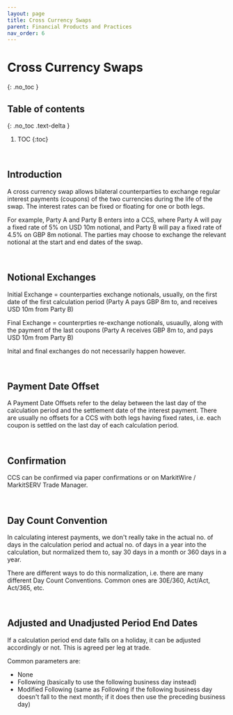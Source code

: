 ```yaml
---
layout: page
title: Cross Currency Swaps
parent: Financial Products and Practices
nav_order: 6
---
```


# Cross Currency Swaps
{: .no_toc }

## Table of contents
{: .no_toc .text-delta }

1. TOC
{:toc}

<br />

## Introduction

A cross currency swap allows bilateral counterparties to exchange regular interest payments (coupons) of the two currencies during the life of the swap. The interest rates can be fixed or floating for one or both legs.

For example, Party A and Party B enters into a CCS, where Party A will pay a fixed rate of 5% on USD 10m notional, and Party B will pay a fixed rate of 4.5% on GBP 8m notional. The parties may choose to exchange the relevant notional at the start and end dates of the swap. 


<br />


## Notional Exchanges

Initial Exchange = counterparties exchange notionals, usually, on the first date of the first calculation period (Party A pays GBP 8m to, and receives USD 10m from Party B)

Final Exchange = counterprties re-exchange notionals, usuaully, along with the payment of the last coupons (Party A receives GBP 8m to, and pays USD 10m from Party B)

Inital and final exchanges do not necessarily happen however.


<br />

## Payment Date Offset

A Payment Date Offsets refer to the delay between the last day of the calculation period and the settlement date of the interest payment. There are usually no offsets for a CCS with both legs having fixed rates, i.e. each coupon is settled on the last day of each calculation period.


<br />


## Confirmation

CCS can be confirmed via paper confirmations or on MarkitWire / MarkitSERV Trade Manager.


<br />


## Day Count Convention

In calculating interest payments, we don't really take in the actual no. of days in the calculation period and actual no. of days in a year into the calculation, but normalized them to, say 30 days in a month or 360 days in a year.

There are different ways to do this normalization, i.e. there are many different Day Count Conventions. Common ones are 30E/360, Act/Act, Act/365, etc.

<br />

## Adjusted and Unadjusted Period End Dates

If a calculation period end date falls on a holiday, it can be adjusted accordingly or not. This is agreed per leg at trade.

Common parameters are: 
- None
- Following  (basically to use the following business day instead) 
- Modified Following  (same as Following if the following business day doesn't fall to the next month; if it does then use the preceding business day)